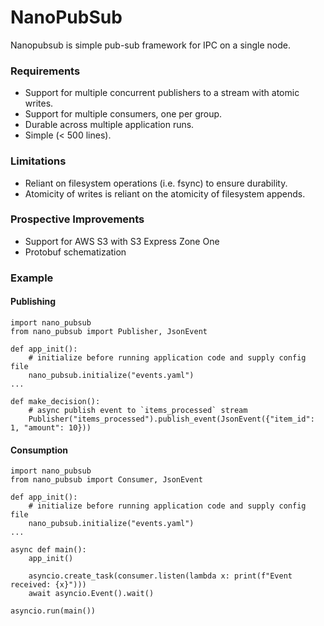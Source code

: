 # NanoPubSub

Nanopubsub is simple pub-sub framework for IPC on a single node. 

### Requirements 
- Support for multiple concurrent publishers to a stream with atomic writes.
- Support for multiple consumers, one per group. 
- Durable across multiple application runs. 
- Simple (< 500 lines).

### Limitations
- Reliant on filesystem operations (i.e. fsync) to ensure durability.
- Atomicity of writes is reliant on the atomicity of filesystem appends.

### Prospective Improvements
- Support for AWS S3 with S3 Express Zone One
- Protobuf schematization

### Example
#### Publishing
```
import nano_pubsub
from nano_pubsub import Publisher, JsonEvent 

def app_init():
    # initialize before running application code and supply config file
    nano_pubsub.initialize("events.yaml")
...

def make_decision():
    # async publish event to `items_processed` stream
    Publisher("items_processed").publish_event(JsonEvent({"item_id": 1, "amount": 10}))
```

#### Consumption
```
import nano_pubsub
from nano_pubsub import Consumer, JsonEvent 

def app_init():
    # initialize before running application code and supply config file
    nano_pubsub.initialize("events.yaml")
...

async def main():
    app_init()

    asyncio.create_task(consumer.listen(lambda x: print(f"Event received: {x}")))
    await asyncio.Event().wait()

asyncio.run(main())
```